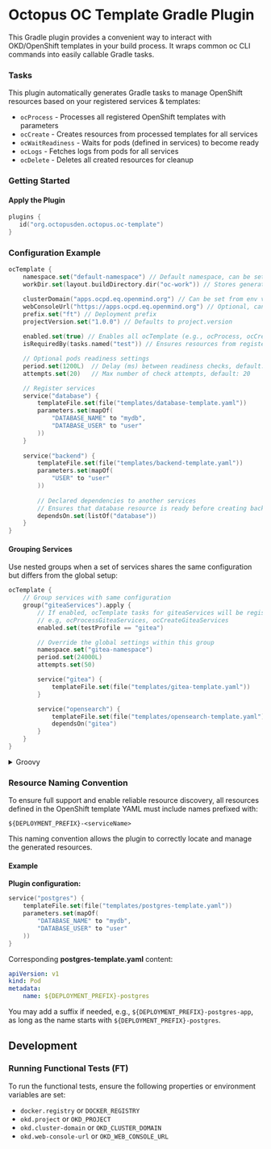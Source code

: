 # Octopus OC Template Gradle Plugin
This Gradle plugin provides a convenient way to interact with OKD/OpenShift templates in your build process. It wraps common oc CLI commands into easily callable Gradle tasks.

### Tasks
This plugin automatically generates Gradle tasks to manage OpenShift resources based on your registered services & templates:
- `ocProcess` - Processes all registered OpenShift templates with parameters
- `ocCreate` - Creates resources from processed templates for all services
- `ocWaitReadiness` - Waits for pods (defined in services) to become ready
- `ocLogs` - Fetches logs from pods for all services
- `ocDelete` - Deletes all created resources for cleanup

### Getting Started
#### Apply the Plugin
```kotlin
plugins {
   id("org.octopusden.octopus.oc-template")
}
```

### Configuration Example
```kotlin
ocTemplate {
    namespace.set("default-namespace") // Default namespace, can be set from env variable: OKD_PROJECT
    workDir.set(layout.buildDirectory.dir("oc-work")) // Stores generated resources/logs, default: build/oc-template

    clusterDomain("apps.ocpd.eq.openmind.org") // Can be set from env variable: OKD_CLUSTER_DOMAIN
    webConsoleUrl("https://apps.ocpd.eq.openmind.org") // Optional, can be set from env variable: OKD_WEB_CONSOLE_URL
    prefix.set("ft") // Deployment prefix
    projectVersion.set("1.0.0") // Defaults to project.version
    
    enabled.set(true) // Enables all ocTemplate (e.g., ocProcess, ocCreate) tasks, default: true
    isRequiredBy(tasks.named("test")) // Ensures resources from registered services are ready before "test" runs

    // Optional pods readiness settings
    period.set(1200L)  // Delay (ms) between readiness checks, default: 15000L
    attempts.set(20)   // Max number of check attempts, default: 20

    // Register services
    service("database") {
        templateFile.set(file("templates/database-template.yaml"))
        parameters.set(mapOf(
            "DATABASE_NAME" to "mydb",
            "DATABASE_USER" to "user"
        ))
    }
    
    service("backend") {
        templateFile.set(file("templates/backend-template.yaml"))
        parameters.set(mapOf(
            "USER" to "user"
        ))
        
        // Declared dependencies to another services
        // Ensures that database resource is ready before creating backend resource
        dependsOn.set(listOf("database"))
    }
}
```

#### Grouping Services
Use nested groups when a set of services shares the same configuration but differs from the global setup:
```kotlin
ocTemplate {
    // Group services with same configuration
    group("giteaServices").apply {
        // If enabled, ocTemplate tasks for giteaServices will be registered 
        // e.g, ocProcessGiteaServices, ocCreateGiteaServices
        enabled.set(testProfile == "gitea")

        // Override the global settings within this group
        namespace.set("gitea-namespace")
        period.set(24000L)
        attempts.set(50)

        service("gitea") {
            templateFile.set(file("templates/gitea-template.yaml"))
        }

        service("opensearch") {
            templateFile.set(file("templates/opensearch-template.yaml"))
            dependsOn("gitea")
        }
    }
}
```
<details>
<summary>Groovy</summary>

```groovy
ocTemplate {
    giteaServices {
        enabled.set(testProfile == "gitea")
    }
}
```

</details>

### Resource Naming Convention
To ensure full support and enable reliable resource discovery, all resources defined in the OpenShift template YAML must include names prefixed with:
```text
${DEPLOYMENT_PREFIX}-<serviceName>
```

This naming convention allows the plugin to correctly locate and manage the generated resources.

#### Example
**Plugin configuration:**
```kotlin
service("postgres") {
    templateFile.set(file("templates/postgres-template.yaml"))
    parameters.set(mapOf(
        "DATABASE_NAME" to "mydb",
        "DATABASE_USER" to "user"
    ))
}
```
Corresponding **postgres-template.yaml** content:
```yaml
apiVersion: v1
kind: Pod
metadata:
    name: ${DEPLOYMENT_PREFIX}-postgres
```
You may add a suffix if needed, e.g., `${DEPLOYMENT_PREFIX}-postgres-app`, as long as the name starts with `${DEPLOYMENT_PREFIX}-postgres`.

## Development
### Running Functional Tests (FT)
To run the functional tests, ensure the following properties or environment variables are set:
- `docker.registry` or `DOCKER_REGISTRY`
- `okd.project` or `OKD_PROJECT`
- `okd.cluster-domain` or `OKD_CLUSTER_DOMAIN`
- `okd.web-console-url` or `OKD_WEB_CONSOLE_URL`
